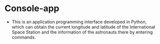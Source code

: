 # Console-app
+ This is an application programming interface developed in Python, which can obtain the current longitude and latitude of the International Space Station and the information of the astronauts there by entering commands.
